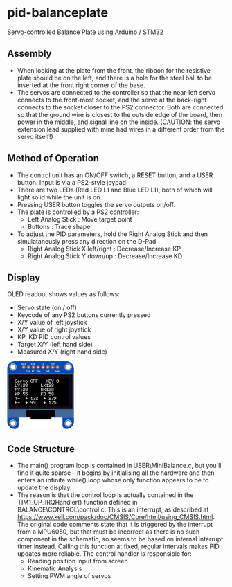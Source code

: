 # pid-balanceplate
Servo-controlled Balance Plate using Arduino / STM32 

## Assembly
 - When looking at the plate from the front, the ribbon for the resistive plate should be on the left, and there is a hole for the steel ball to be inserted at the front right corner of the base.
 - The servos are connected to the controller so that the near-left servo connects to the front-most socket, and the servo at the back-right connects to the socket closer to the PS2 connector. Both are connected so that the ground wire is closest to the outside edge of the board, then power in the middle, and signal line on the inside. (CAUTION: the servo extension lead supplied with mine had wires in a different order from the servo itself!)

## Method of Operation
 - The control unit has an ON/OFF switch, a RESET button, and a USER button. Input is via a PS2-style joypad. 
 - There are two LEDs (Red LED L1 and Blue LED L1), both of which will light solid while the unit is on.
 - Pressing USER button toggles the servo outputs on/off. 
 - The plate is controlled by a PS2 controller:
   * Left Analog Stick : Move target point
   * Buttons : Trace shape
 - To adjust the PID parameters, hold the Right Analog Stick and then simulataneusly press any direction on the D-Pad
   * Right Analog Stick X left/right : Decrease/Increase KP
   * Right Analog Stick Y down/up : Decrease/Increase KD



## Display
OLED readout shows values as follows:
 - Servo state (on / off)
 - Keycode of any PS2 buttons currently pressed
 - X/Y value of left joystick
 - X/Y value of right joystick
 - KP, KD PID control values
 - Target X/Y (left hand side)
 - Measured X/Y (right hand side)

![](OLED_output.png)



## Code Structure
 - The main() program loop is contained in USER\MiniBalance.c, but you'll find it quite sparse - it begins by initialising all the hardware and then enters an infinite while() loop whose only function appears to be to update the display.
 - The reason is that the control loop is actually contained in the TIM1_UP_IRQHandler() function defined in BALANCE\CONTROL\control.c. This is an interrupt, as described at https://www.keil.com/pack/doc/CMSIS/Core/html/using_CMSIS.html. The original code comments state that it is triggered by the interrupt from a MPU6050, but that must be incorrect as there is no such component in the schematic, so seems to be based on internal interrupt timer instead. Calling this function at fixed, regular intervals makes PID updates more reliable. The control handler is responsible for:
   * Reading position input from screen
   * Kinematic Analysis
   * Setting PWM angle of servos
